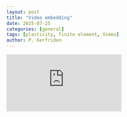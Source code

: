 ```yaml
---
layout: post
title: "Video embedding"
date: 2025-07-25
categories: [general]
tags: [plasticity, finite element, Vimeo]
author: P. Kerfriden
---
```



<iframe src="https://player.vimeo.com/video/1066876472?title=0&amp;byline=0&amp;portrait=0&amp;badge=0&amp;autopause=0&amp;player_id=0&amp;app_id=58479" frameborder="0" allow="autoplay; fullscreen; picture-in-picture; clipboard-write; encrypted-media; web-share" referrerpolicy="strict-origin-when-cross-origin" title="anim_pres"></iframe>
